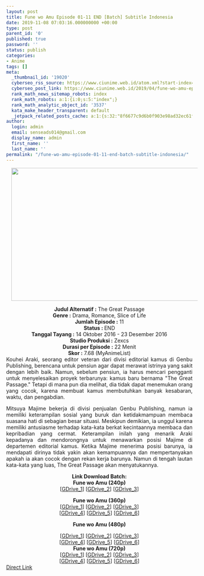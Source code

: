 ```yaml
---
layout: post
title: Fune wo Amu Episode 01-11 END [Batch] Subtitle Indonesia
date: 2019-11-08 07:03:16.000000000 +00:00
type: post
parent_id: '0'
published: true
password: ''
status: publish
categories:
- Anime
tags: []
meta:
  _thumbnail_id: '19020'
  cyberseo_rss_source: https://www.ciunime.web.id/atom.xml?start-index=2101&max-results=150
  cyberseo_post_link: https://www.ciunime.web.id/2019/04/fune-wo-amu-episode-01-11-end-batch.html
  rank_math_news_sitemap_robots: index
  rank_math_robots: a:1:{i:0;s:5:"index";}
  rank_math_analytic_object_id: '3537'
  kata_make_header_transparent: default
  _jetpack_related_posts_cache: a:1:{s:32:"8f6677c9d6b0f903e98ad32ec61f8deb";a:2:{s:7:"expires";i:1654251434;s:7:"payload";a:0:{}}}
author:
  login: admin
  email: senseads014@gmail.com
  display_name: admin
  first_name: ''
  last_name: ''
permalink: "/fune-wo-amu-episode-01-11-end-batch-subtitle-indonesia/"
---
```

<div class="separator" style="clear: both; text-align: center;"><a href="https://3.bp.blogspot.com/-wVc9jsix1qI/XLRgKWbMdlI/AAAAAAAAQfM/8v8h_p53KLAFossaWGqA-mIHDSULZbCOACLcBGAs/s1600/Fune%2Bwo%2BAmu.png" imageanchor="1" style="margin-left: 1em; margin-right: 1em;"><img border="0" data-original-height="720" data-original-width="1280" height="360" src="{{ site.baseurl }}/assets/2019/11/Fune%2Bwo%2BAmu.png" width="640" /></a></div>
<p>
<div style="text-align: center;"><b>Judul</b><b><b> Alternatif</b> :</b> The Great Passage</div>
<div style="text-align: center;"><b><b>Genre :</b></b> Drama, Romance, Slice of Life</div>
<div style="text-align: center;"><b>Jumlah Episode :</b> 11<br /><b>Status :&nbsp;</b>END<br /><b>Tanggal Tayang :</b> 14 Oktober 2016 - 23 Desember 2016<br /><b>Studio Produksi :</b> Zexcs<br /><b>Durasi per Episode :</b> 22 Menit</div>
<div style="text-align: center;"><b>Skor :</b> 7.68 (MyAnimeList)</div>
<div style="text-align: center;"></div>
<div style="text-align: justify;">Kouhei Araki, seorang editor veteran dari divisi editorial kamus di Genbu Publishing, berencana untuk pensiun agar dapat merawat istrinya yang sakit dengan lebih baik. Namun, sebelum pensiun, ia harus mencari pengganti untuk menyelesaikan proyek terbarunya: kamus baru bernama "The Great Passage." Tetapi di mana pun dia melihat, dia tidak dapat menemukan orang yang cocok, karena membuat kamus membutuhkan banyak kesabaran, waktu, dan pengabdian.</p>
<p>Mitsuya Majime bekerja di divisi penjualan Genbu Publishing, namun ia memiliki keterampilan sosial yang buruk dan ketidakmampuan membaca suasana hati di sebagian besar situasi. Meskipun demikian, ia unggul karena memiliki antusiasme terhadap kata-kata berkat kecintaannya membaca dan kepribadian yang cermat. Keterampilan inilah yang menarik Araki kepadanya dan mendorongnya untuk menawarkan posisi Majime di departemen editorial kamus. Ketika Majime menerima posisi barunya, ia mendapati dirinya tidak yakin akan kemampuannya dan mempertanyakan apakah ia akan cocok dengan rekan kerja barunya. Namun di tengah lautan kata-kata yang luas, The Great Passage akan menyatukannya.</p></div>
<div style="text-align: justify;"></div>
<div style="text-align: justify;"></div>
<div style="text-align: center;"><b>Link Download Batch:</b></div>
<div style="text-align: center;">
<div style="text-align: center;">
<div style="text-align: center;"><b>Fune wo Amu (240p)</b></div>
<div style="text-align: center;">[<a href="https://drive.google.com/uc?id=1UOuBPG26TDYr_aPt2vVYhULMczgtDTGQ" target="_blank" rel="noopener">GDrive_1</a>] [<a href="https://drive.google.com/uc?id=1vGK4Je0h-YptvSG2VSeDRt8GmxSdARUM" target="_blank" rel="noopener">GDrive_2</a>] [<a href="https://drive.google.com/uc?export=download&amp;id=1CjqrqbNrQj43kfglPqxs27Mbvfxy5a34" target="_blank" rel="noopener">GDrive_3</a>]</p>
</div>
</div>
<div style="text-align: center;"><b>Fune wo Amu (360p)</b></div>
<div style="text-align: center;">[<a href="https://drive.google.com/uc?id=1X5g3ndRln9ks0RQs7RCmW1s7ZHMebiM2" target="_blank" rel="noopener">GDrive_1</a>] [<a href="https://drive.google.com/uc?id=1EDoUwqxw1yUyl9pGiIaUPx-wOZjOORo4" target="_blank" rel="noopener">GDrive_2</a>] [<a href="https://drive.google.com/uc?export=download&amp;id=1GxMLDeoFKXHGFfVQYE8EmVNBbsfs_REK" target="_blank" rel="noopener">GDrive_3</a>]<br />[<a href="https://drive.google.com/uc?id=1IAf38_LjGQukA0pXQwT6uJ5y9JDcIsa7" target="_blank" rel="noopener">GDrive_4</a>] [<a href="https://drive.google.com/uc?export=download&amp;id=1soKr--BUTrnZHmNtcKSM-je3pa3EkMGM" target="_blank" rel="noopener">GDrive_5</a>] [<a href="https://drive.google.com/uc?id=1ejjA2gcyUyp5rXpkKW0PeZSt3GJ1y82w" target="_blank" rel="noopener">GDrive_6</a>]</div>
<div style="text-align: center;"></div>
<p><b>Fune wo Amu (480p)</b></div>
<div style="text-align: center;">[<a href="https://drive.google.com/uc?id=1xzbsw5GHhFhjV3iyt0q9UVeukqakWxFJ" target="_blank" rel="noopener">GDrive_1</a>] [<a href="https://drive.google.com/uc?id=1PlAl-GxsrH1goOBjhaNC85s45eXwrBjP" target="_blank" rel="noopener">GDrive_2</a>] [<a href="https://drive.google.com/uc?id=1d_1iRghebMwpLoQfgSX1dGlaviL8Ol6g" target="_blank" rel="noopener">GDrive_3</a>]<br />[<a href="https://drive.google.com/uc?id=1yMMghCgMdrYx9eoQ26VfNqpvZJT2uYdk" target="_blank" rel="noopener">GDrive_4</a>] [<a href="https://drive.google.com/uc?id=1zJ__gb4pgudwLB7-GJY_OBh6GFyBwL5y" target="_blank" rel="noopener">GDrive_5</a>] [<a href="https://drive.google.com/uc?export=download&amp;id=1Z-xUk3f1a5nQPJ_ZCxKgGtce2xzESSec" target="_blank" rel="noopener">GDrive_6</a>]</div>
<div style="text-align: center;"><b>Fune wo Amu (720p)</b><br />[<a href="https://drive.google.com/uc?id=1taDeyFKz4gZiMQsNbj_OerecjTp53KPj" target="_blank" rel="noopener">GDrive_1</a>] [<a href="https://drive.google.com/uc?id=1djCDv_7knPQS3ipmru9A9gdY4F5s7udi" target="_blank" rel="noopener">GDrive_2</a>] [<a href="https://drive.google.com/uc?id=1zqwggt6maNkyIV2wpG2bz_u9lt4kOHp6" target="_blank" rel="noopener">GDrive_3</a>]<br />[<a href="https://drive.google.com/uc?id=1r2b1d0igysHVCKc1OvUcRL_dRYsxsY2s" target="_blank" rel="noopener">GDrive_4</a>] [<a href="https://drive.google.com/uc?id=1FBi41PJtoK94yEnv1Qiw91BzAEwRtxBc" target="_blank" rel="noopener">GDrive_5</a>] [<a href="https://drive.google.com/uc?export=download&amp;id=1y5kyBgIWHe_5m1Kb8SZvVqz1yAYA-AhJ" target="_blank" rel="noopener">GDrive_6</a>]</div>
<link rel="stylesheet" href="https://cdnjs.cloudflare.com/ajax/libs/font-awesome/4.7.0/css/font-awesome.min.css" />
<div class="divbtn"> <a href="https://handymansurrender.com/fihup8buzv?key=94550f7ce39444073321dde3b8782f97" class="btn"><i class="fa fa-download"></i> Direct Link</a> </div>
